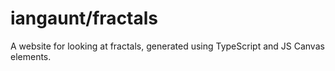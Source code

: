 # iangaunt/fractals

A website for looking at fractals, generated using TypeScript and JS Canvas elements.
